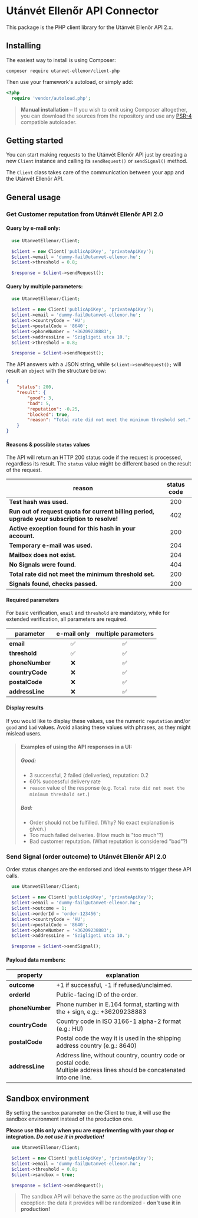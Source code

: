 # Utánvét Ellenőr API Connector

This package is the PHP client library for the Utánvét Ellenőr API 2.x.

## Installing

The easiest way to install is using Composer:

```
composer require utanvet-ellenor/client-php
```

Then use your framework's autoload, or simply add:

```php
<?php
  require 'vendor/autoload.php';
```

> **Manual installation** – If you wish to omit using Composer altogether, you can download the sources from the repository and use any [PSR-4](http://www.php-fig.org/psr/psr-4/) compatible autoloader.

## Getting started

You can start making requests to the Utánvét Ellenőr API just by creating a new `Client` instance and calling its `sendRequest()` or `sendSignal()` method.

The `Client` class takes care of the communication between your app and the Utánvét Ellenőr API.

## General usage

### Get Customer reputation from Utánvét Ellenőr API 2.0

#### Query by e-mail only: 

```php
  use UtanvetEllenor/Client;

  $client = new Client('publicApiKey', 'privateApiKey');
  $client->email = 'dummy-fail@utanvet-ellenor.hu';
  $client->threshold = 0.8;

  $response = $client->sendRequest();
```

#### Query by multiple parameters:

```php
  use UtanvetEllenor/Client;

  $client = new Client('publicApiKey', 'privateApiKey');
  $client->email = 'dummy-fail@utanvet-ellenor.hu';
  $client->countryCode = 'HU';
  $client->postalCode = '8640';
  $client->phoneNumber = '+36209238883';
  $client->addressLine = 'Szigligeti utca 10.';
  $client->threshold = 0.8;

  $response = $client->sendRequest();
```

The API answers with a JSON string, while `$client->sendRequest();` will result an `object` with the structure below:

```json
{
    "status": 200,
    "result": {
        "good": 3,
        "bad": 5,
        "reputation": -0.25,
        "blocked": true,
        "reason": "Total rate did not meet the minimum threshold set."
    }
}
```

#### Reasons & possible `status` values

The API will return an HTTP 200 status code if the request is processed, regardless its result. The `status` value might be different based on the result of the request.  

| reason                                                                                         | status code |
|------------------------------------------------------------------------------------------------|:-----------:|
| **Test hash was used.**                                                                        |     200     |
| **Run out of request quota for current billing period, upgrade your subscription to resolve!** |     402     |
| **Active exception found for this hash in your account.**                                      |     200     |
| **Temporary e-mail was used.**                                                                 |     204     |
| **Mailbox does not exist.**                                                                    |     204     |
| **No Signals were found.**                                                                     |     404     |
| **Total rate did not meet the minimum threshold set.**                                         |     200     |
| **Signals found, checks passed.**                                                              |     200     |

#### Required parameters

For basic verification, `email` and `threshold` are mandatory, while for extended verification, all parameters are required.

| parameter       | e-mail only | multiple parameters | 
|-----------------|:--------------------:|:----------------------------:|
| **email**       |          ✅           |              ✅               |
| **threshold**   |          ✅           |              ✅               |
| **phoneNumber** |          ❌           |              ✅               |
| **countryCode** |          ❌           |              ✅               |
| **postalCode**  |          ❌           |              ✅               |
| **addressLine** |          ❌           |              ✅               |

#### Display results
If you would like to display these values, use the numeric `reputation` and/or `good` and `bad` values. Avoid aliasing these values with phrases, as they might mislead users.
 
> #### Examples of using the API responses in a UI:
> 
> ##### Good:
> - 3 successful, 2 failed (deliveries), reputation: 0.2
> - 60% successful delivery rate
> - `reason` value of the response (e.g. `Total rate did not meet the minimum threshold set.`)
>
> ##### Bad:
> - Order should not be fulfilled. (Why? No exact explanation is given.)
> - Too much failed deliveries. (How much is "too much"?)
> - Bad customer reputation. (What reputation is considered "bad"?)

### Send Signal (order outcome) to Utánvét Ellenőr API 2.0

Order status changes are the endorsed and ideal events to trigger these API calls.

```php
  use UtanvetEllenor/Client;

  $client = new Client('publicApiKey', 'privateApiKey');
  $client->email = 'dummy-fail@utanvet-ellenor.hu';
  $client->outcome = 1;
  $client->orderId = 'order-123456';
  $client->countryCode = 'HU';
  $client->postalCode = '8640';
  $client->phoneNumber = '+36209238883';
  $client->addressLine = 'Szigligeti utca 10.';

  $response = $client->sendSignal();
```

#### Payload data members:

| property        | explanation                                                                                                                    | 
|-----------------|--------------------------------------------------------------------------------------------------------------------------------|
| **outcome**     | +1 if successful, -1 if refused/unclaimed.                                                                                     |
| **orderId**     | Public-facing ID of the order.                                                                                                 | 
| **phoneNumber** | Phone number in E.164 format, starting with the + sign, e.g.: +36209238883                                                     |
| **countryCode** | Country code in ISO 3166-1 alpha-2 format (e.g.: HU)                                                                           |
| **postalCode**  | Postal code the way it is used in the shipping address country (e.g.: 8640)                                                    |
| **addressLine** | Address line, without country, country code or postal code. <br/> Multiple address lines should be concatenated into one line. |

## Sandbox environment

By setting the `sandbox` parameter on the Client to true, it will use the sandbox environment instead of the production one. 

**Please use this only when you are experimenting with your shop or integration. _Do not use it in production!_**

```php
  use UtanvetEllenor/Client;

  $client = new Client('publicApiKey', 'privateApiKey');
  $client->email = 'dummy-fail@utanvet-ellenor.hu';
  $client->threshold = 0.8;
  $client->sandbox = true;

  $response = $client->sendRequest();
```

> The sandbox API will behave the same as the production with one exception: the data it provides will be randomized - **don't use it in production!** 
